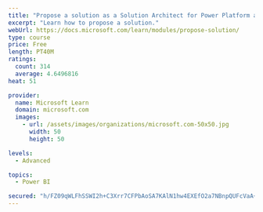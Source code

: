 ```yaml
---
title: "Propose a solution as a Solution Architect for Power Platform and Dynamics 365"
excerpt: "Learn how to propose a solution."
webUrl: https://docs.microsoft.com/learn/modules/propose-solution/
type: course
price: Free
length: PT40M
ratings:
  count: 314
  average: 4.6496816
heat: 51

provider:
  name: Microsoft Learn
  domain: microsoft.com
  images:
    - url: /assets/images/organizations/microsoft.com-50x50.jpg
      width: 50
      height: 50

levels:
  - Advanced

topics:
  - Power BI

secured: "h/FZ09qWLFhSSWI2h+C3Xrr7CFPbAoSA7KAlN1hw4EXEfO2a7NBnpQUFcVaA+5QXmtYT8CepcRZC96NDM15HhrJflyRhizn/pk1GaQGSybIdSsR1jHK2F3LxE5qN6rhqcJw3bavEj7xy0OQrYQEx8iBduO3S+Iq5mBBOOif0EvhxB2lmtMk02VwtKbkrR6gViCR49o+7nBZIzwbycowMzVxlmezu99MUyiw8s85MV6wu3pjx3tE0CQlr/p4dHlS0JnKnoDcgNyRXKEof+7egfD5rtkCvXFyCFz82/FBRriqLfDdAD6pUtQo7jbgD4UKkD1ka8BLgGa0fKMoBYrMlcV7rcVSRZ1q7nLD2GQzHZFTXaj3XmkPaAGMQWppCc+fOzVakkEDjyoQq7cUwUatU/D1AWbfmRd1F+MSGWZzChtI=;cVSeRvPn+LVv8+qvJF1+Sw=="
---
```


